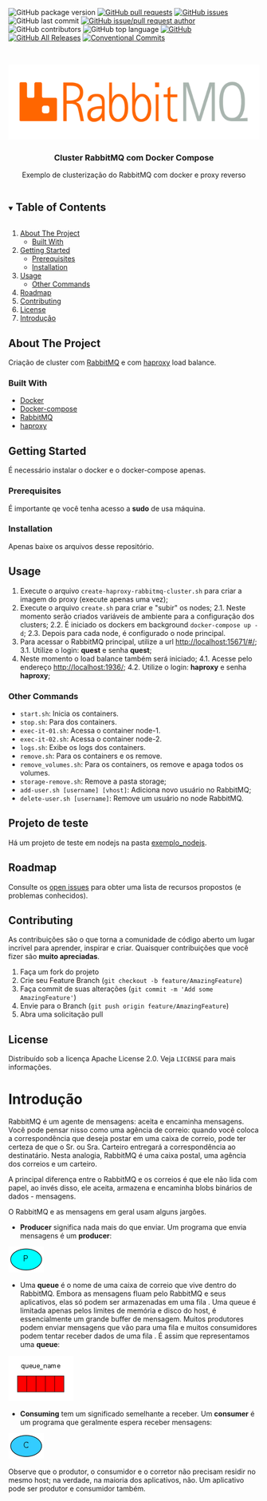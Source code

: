 ![GitHub package version](https://img.shields.io/github/package-json/v/danielso2007/cluster_rabbitmq_docker_compose.svg)
[![GitHub pull requests](https://img.shields.io/github/issues-pr-raw/danielso2007/cluster_rabbitmq_docker_compose.svg)](https://github.com/danielso2007/cluster_rabbitmq_docker_compose/pulls)
[![GitHub issues](https://img.shields.io/github/issues/danielso2007/cluster_rabbitmq_docker_compose.svg)](https://github.com/danielso2007/cluster_rabbitmq_docker_compose/issues?q=is%3Aopen+is%3Aissue)
![GitHub last commit](https://img.shields.io/github/last-commit/danielso2007/cluster_rabbitmq_docker_compose.svg)
[![GitHub issue/pull request author](https://img.shields.io/github/issues/detail/u/danielso2007/cluster_rabbitmq_docker_compose/1.svg)](https://github.com/danielso2007/cluster_rabbitmq_docker_compose/pulls)
![GitHub contributors](https://img.shields.io/github/contributors/danielso2007/cluster_rabbitmq_docker_compose.svg)
![GitHub top language](https://img.shields.io/github/languages/top/danielso2007/cluster_rabbitmq_docker_compose.svg)
[![GitHub](https://img.shields.io/github/license/danielso2007/cluster_rabbitmq_docker_compose.svg)](https://github.com/danielso2007/cluster_rabbitmq_docker_compose)
[![GitHub All Releases](https://img.shields.io/github/downloads/danielso2007/cluster_rabbitmq_docker_compose/total.svg)](https://github.com/danielso2007/cluster_rabbitmq_docker_compose/archive/master.zip)
[![Conventional Commits](https://img.shields.io/badge/Conventional%20Commits-1.0.0-yellow.svg)](https://conventionalcommits.org)

<!-- PROJECT LOGO -->
<br />
<p align="center">
  <a href="https://github.com/danielso2007/cluster_rabbitmq_docker_compose">
    <img src="images/rabbitmq-logo.png" alt="Logo">
  </a>

  <h3 align="center">Cluster RabbitMQ com Docker Compose</h3>

  <p align="center">
    Exemplo de clusterização do RabbitMQ com docker e proxy reverso
  </p>
</p>

<!-- TABLE OF CONTENTS -->
<details open="open">
  <summary><h2 style="display: inline-block">Table of Contents</h2></summary>
  <ol>
    <li>
      <a href="#about-the-project">About The Project</a>
      <ul>
        <li><a href="#built-with">Built With</a></li>
      </ul>
    </li>
    <li>
      <a href="#getting-started">Getting Started</a>
      <ul>
        <li><a href="#prerequisites">Prerequisites</a></li>
        <li><a href="#installation">Installation</a></li>
      </ul>
    </li>
    <li><a href="#usage">Usage</a>
     <ul>
        <li><a href="#other-commands">Other Commands</a></li>
      </ul>
    </li>
    <li><a href="#roadmap">Roadmap</a></li>
    <li><a href="#contributing">Contributing</a></li>
    <li><a href="#license">License</a></li>
    <li><a href="#introdução">Introdução</a></li>
  </ol>
</details>

<!-- ABOUT THE PROJECT -->

## About The Project

Criação de cluster com [RabbitMQ](https://www.rabbitmq.com/trademark-guidelines.html) e com [haproxy](http://www.haproxy.org/) load balance.

### Built With

- [Docker](https://www.docker.com/)
- [Docker-compose](https://docs.docker.com/compose/)
- [RabbitMQ](https://www.rabbitmq.com/trademark-guidelines.html)
- [haproxy](http://www.haproxy.org/)

<!-- GETTING STARTED -->

## Getting Started

É necessário instalar o docker e o docker-compose apenas.

### Prerequisites

É importante qe você tenha acesso a **sudo** de usa máquina.

### Installation

Apenas baixe os arquivos desse repositório.

<!-- USAGE EXAMPLES -->

## Usage

1. Execute o arquivo `create-haproxy-rabbitmq-cluster.sh` para criar a imagem do proxy (execute apenas uma vez);
2. Execute o arquivo `create.sh` para criar e "subir" os nodes;
   2.1. Neste momento serão criados variáveis de ambiente para a configuração dos clusters;
   2.2. É iniciado os dockers em background `docker-compose up -d`;
   2.3. Depois para cada node, é configurado o node principal.
3. Para acessar o RabbitMQ principal, utilize a url [http://localhost:15671/#/](http://localhost:15671/#/);
   3.1. Utilize o login: **quest** e senha **quest**;
4. Neste momento o load balance também será iniciado;
   4.1. Acesse pelo endereço [http://localhost:1936/](http://localhost:1936/);
   4.2. Utilize o login: **haproxy** e senha **haproxy**;

### Other Commands

- `start.sh`: Inicia os containers.
- `stop.sh`: Para dos containers.
- `exec-it-01.sh`: Acessa o container node-1.
- `exec-it-02.sh`: Acessa o container node-2.
- `logs.sh`: Exibe os logs dos containers.
- `remove.sh`: Para os containers e os remove.
- `remove_volumes.sh`: Para os containers, os remove e apaga todos os volumes.
- `storage-remove.sh`: Remove a pasta storage;
- `add-user.sh [username] [vhost]`: Adiciona novo usuário no RabbitMQ;
- `delete-user.sh [username]`: Remove um usuário no node RabbitMQ.

## Projeto de teste

Há um projeto de teste em nodejs na pasta [exemplo_nodejs](exemplo_nodejs/README.md).

## Roadmap

Consulte os [open issues](https://github.com/danielso2007/cluster_rabbitmq_docker_compose/issues) para obter uma lista de recursos propostos (e problemas conhecidos).

<!-- CONTRIBUTING -->

## Contributing

As contribuições são o que torna a comunidade de código aberto um lugar incrível para aprender, inspirar e criar. Quaisquer contribuições que você fizer são **muito apreciadas**.

1. Faça um fork do projeto
2. Crie seu Feature Branch (`git checkout -b feature/AmazingFeature`)
3. Faça commit de suas alterações (`git commit -m 'Add some AmazingFeature'`)
4. Envie para o Branch (`git push origin feature/AmazingFeature`)
5. Abra uma solicitação pull

<!-- LICENSE -->

## License

Distribuído sob a licença Apache License 2.0. Veja `LICENSE` para mais informações.

# Introdução

RabbitMQ é um agente de mensagens: aceita e encaminha mensagens. Você pode pensar nisso como uma agência de correio: quando você coloca a correspondência que deseja postar em uma caixa de correio, pode ter certeza de que o Sr. ou Sra. Carteiro entregará a correspondência ao destinatário. Nesta analogia, RabbitMQ é uma caixa postal, uma agência dos correios e um carteiro.

A principal diferença entre o RabbitMQ e os correios é que ele não lida com papel, ao invés disso, ele aceita, armazena e encaminha blobs binários de dados - mensagens.

O RabbitMQ e as mensagens em geral usam alguns jargões.

- **Producer** significa nada mais do que enviar. Um programa que envia mensagens é um **producer**:

<img src="images/producer.webp" alt="producer">

- Uma **queue** é o nome de uma caixa de correio que vive dentro do RabbitMQ. Embora as mensagens fluam pelo RabbitMQ e seus aplicativos, elas só podem ser armazenadas em uma fila . Uma queue é limitada apenas pelos limites de memória e disco do host, é essencialmente um grande buffer de mensagem. Muitos produtores podem enviar mensagens que vão para uma fila e muitos consumidores podem tentar receber dados de uma fila . É assim que representamos uma **queue**:

<img src="images/queue.webp" alt="producer">

- **Consuming** tem um significado semelhante a receber. Um **consumer** é um programa que geralmente espera receber mensagens:

<img src="images/consumer.webp" alt="producer">

Observe que o produtor, o consumidor e o corretor não precisam residir no mesmo host; na verdade, na maioria dos aplicativos, não. Um aplicativo pode ser produtor e consumidor também.

